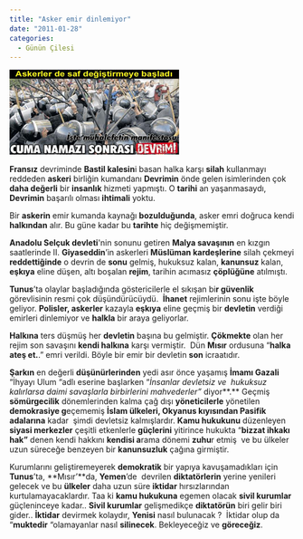 ```yaml
---
title: "Asker emir dinlemiyor"
date: "2011-01-28"
categories: 
  - Günün Çilesi
---
```


[![askerler.jpg](../uploads/2011/01/askerler.jpg)](../uploads/2011/01/askerler.jpg "askerler.jpg")

**Fransız** devriminde **Bastil kalesin**i basan halka karşı **silah** kullanmayı reddeden **askeri** birliğin kumandanı **Devrimin** önde gelen isimlerinden çok **daha değerli** bir **insanlık** hizmeti yapmıştı. O **tarihi** an yaşanmasaydı, **Devrimin** başarılı olması **ihtimali** yoktu.

Bir **askerin** emir kumanda kaynağı **bozulduğunda**, asker emri doğruca kendi **halkından** alır. Bu güne kadar bu **tarihte** hiç değişmemiştir.

**Anadolu Selçuk devleti**'nin sonunu getiren **Malya savaşının** en kızgın saatlerinde II. **Giyaseddin**’in askerleri **Müslüman kardeşlerine** silah çekmeyi **reddettiğinde** o devrin de **sonu** gelmiş, hukuksuz kalan, **kanunsuz** kalan, **eşkıya** eline düşen, altı boşalan **rejim**, tarihin acımasız **çöplüğüne** atılmıştı.

**Tunus**’ta olaylar başladığında göstericilerle el sıkışan bi**r güvenlik** görevlisinin resmi çok düşündürücüydü.  **İhanet** rejimlerinin sonu işte böyle geliyor. **Polisler, askerler** kazayla **eşkıya** eline geçmiş bir **devletin** verdiği emirleri dinlemiyor ve **halkla** bir araya geliyorlar.

**Halkına** ters düşmüş her **devletin** başına bu gelmiştir. **Çökmekte** olan her rejim son savaşını **kendi halkına** karşı vermiştir.  Dün **Mısır** ordusuna “**halka ateş et.**.” emri verildi. Böyle bir emir bir devletin **son** icraatıdır.

**Şarkın** en değerli **düşünürlerinden** yedi asır önce yaşamış **İmamı Gazali** “İhyayı Ulum “adlı eserine başlarken “_İnsanlar devletsiz ve  hukuksuz kalırlarsa daimi savaşlarla birbirlerini mahvederler”_ diyor**.** Geçmiş **sömürgecilik** dönemlerinden kalma çağ dışı **yöneticilerle** yönetilen **demokrasiye g**eçememiş **İslam ülkeleri, Okyanus kıyısından Pasifik adalarına** kadar  şimdi devletsiz kalmışlardır. **Kamu hukukunu** düzenleyen **siyasi merkezler** çeşitli etkenlerle **güçlerini** yitirince hukukta “**bizzat ihkakı hak”** denen kendi hakkını **kendisi a**rama dönemi **zuhu**r etmiş  ve bu ülkeler uzun süreceğe benzeyen bir **kanunsuzluk** çağına girmiştir.

Kurumlarını geliştiremeyerek **demokratik** bir yapıya kavuşamadıkları için **Tunus**’ta, **Mısır’**da, **Yemen**’de  devrilen **diktatörlerin** yerine yenileri gelecek ve bu **ülkeler** daha uzun süre **iktidar** hırsızlarından kurtulamayacaklardır. Taa ki **kamu hukukuna** egemen olacak **sivil kurumlar** güçleninceye kadar.. **Sivil kurumlar** gelişmedikçe **diktatörün** biri gelir biri gider.. **İktidar** devirmek kolaydır, **Yenisi** nasıl bulunacak ?  İktidar olup da “**muktedir** “olamayanlar nasıl **silinecek**. Bekleyeceğiz ve **göreceğiz**.
